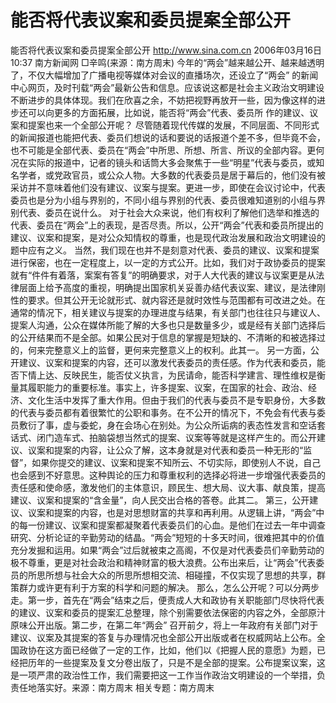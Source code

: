 # 能否将代表议案和委员提案全部公开

能否将代表议案和委员提案全部公开
http://www.sina.com.cn 2006年03月16日10:37 南方新闻网
□辛鸣(来源：南方周末)
今年的“两会”越来越公开、越来越透明了，不仅大幅增加了广播电视等媒体对会议的直播场次，还设立了“两会” 的新闻中心网页，及时刊载“两会”最新公告和信息。应该说这都是社会主义政治文明建设不断进步的具体体现。我们在欣喜之余，不妨把视野再放开一些，因为像这样的进步还可以向更多的方面拓展，比如说，能否将“两会”代表、委员所
作的建议、议案和提案也来一个全部公开呢？
尽管随着现代传媒的发展，不同层面、不同形式的新闻报道也能把代表、委员们想说的话和要说的话报道个差不多，但毕竟不会，也不可能是全部代表、委员在“两会”中所思、所想、所言、所议的全部内容。更何况在实际的报道中，记者的镜头和话筒大多会聚焦于一些“明星”代表与委员，或知名学者，或党政官员，或公众人物。大多数的代表委员是居于幕后的，他们没有被采访并不意味着他们没有建议、议案与提案。更进一步，即使在会议讨论中，代表委员也是分为小组与界别的，不同小组与界别的代表、委员很难知道别的小组与界别代表、委员在说什么。
对于社会大众来说，他们有权利了解他们选举和推选的代表、委员在“两会”上的表现，是否尽责。所以，公开“两会”代表和委员所提出的建议、议案和提案，是对公众知情权的尊重，也是现代政治发展和政治文明建设的题中应有之义。
当然，我们现在也并不是刻意对代表、委员的建议、议案和提案进行保密，也在一定程度上，以一定的方式公开。比如，我们对于政协委员的提案就有“件件有着落，案案有答复”的明确要求，对于人大代表的建议与议案更是从法律层面上给予高度的重视，明确提出国家机关妥善办结代表议案、建议，是法律刚性的要求。但其公开无论就形式、就内容还是就时效性与范围都有可改进之处。在通常的情况下，相关建议与提案的办理进度与结果，有关部门也往往只与建议人、提案人沟通，公众在媒体所能了解的大多也只是数量多少，或是经有关部门选择后的公开结果而不是全部。如果公民对于信息的掌握是短缺的、不清晰的和被选择过的，何来完整意义上的监督，更何来完整意义上的权利。此其一。
另一方面，公开建议、议案和提案的内容，还可以激发代表委员的责任感。作为代表和委员，能否下情上达、反映民生，能否仗义执言，为民请命，能否科学建言、理性维权是衡量其履职能力的重要标准。事实上，许多提案、议案，在国家的社会、政治、经济、文化生活中发挥了重大作用。但由于我们的代表与委员不是专职身份，大多数的代表与委员都有着很繁忙的公职和事务。在不公开的情况下，不免会有代表与委员敷衍了事，虚与委蛇，身在会场心在别处。为公众所诟病的表态性发言和空话套话式、闭门造车式、拍脑袋想当然式的提案、议案等等就是这样产生的。而公开建议、议案和提案的内容，让公众了解，这本身就是对代表和委员一种无形的“监督”，如果你提交的建议、议案和提案不知所云、不切实际，即使别人不说，自己也会感到不好意思。这种舆论的压力和尊重权利的选择必将进一步增强代表委员的责任感和使命感，激发他们的主体意识，顾民生、想大局、议大事、献良策，提高建议、议案和提案的“含金量”，向人民交出合格的答卷。此其二。
第三，公开建议、议案和提案的内容，也是对思想财富的共享和再利用。从逻辑上讲，“两会”中的每一份建议、议案和提案都凝聚着代表委员们的心血。是他们在过去一年中调查研究、分析论证的辛勤劳动的结晶。“两会”短短的十多天时间，很难把其中的价值充分发掘和运用。如果“两会”过后就被束之高阁，不仅是对代表委员们辛勤劳动的极不尊重，更是对社会政治和精神财富的极大浪费。公布出来后，让“两会”代表委员的所思所想与社会大众的所思所想相交流、相碰撞，不仅实现了思想的共享，群策群力或许更有利于方案的科学和问题的解决。
那么，怎么公开呢？可以分两步走。第一步，首先在“两会”结束之后，便责成人大和政协有关职能部门尽快将代表的建议、议案和委员的提案汇总整理，除个别需要依法保密的内容之外，全部原汁原味公开出版。第二步，在第二年“两会” 召开前夕，将上一年政府有关部门对于建议、议案及其提案的答复与办理情况也全部公开出版或者在权威网站上公布。全国政协在这方面已经做了一定的工作，比如，他们以《把握人民的意愿》为题，已经把历年的一些提案及复文分卷出版了，只是不是全部的提案。公布提案议案，这是一项严肃的政治性工作，我们需要把这一工作当作政治文明建设的一个举措，负责任地落实好。来源：南方周末
相关专题：南方周末 

